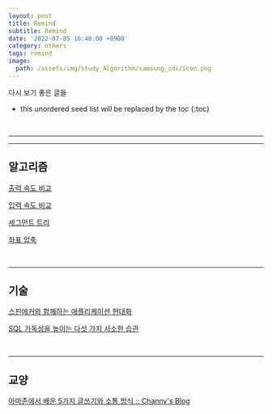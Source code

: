 ```yaml
---
layout: post
title: Remind
subtitle: Remind
date: '2022-07-05 16:40:00 +0900'
category: others
tags: remind
image:
  path: /assets/img/study_Algorithm/samsung_sds/icon.png
---
```


다시 보기 좋은 글들

<!--more-->

* this unordered seed list will be replaced by the toc
{:toc}

<br>
<hr/>
<hr/>

## 알고리즘

[출력 속도 비교](https://www.acmicpc.net/blog/view/57)

[입력 속도 비교](https://www.acmicpc.net/blog/view/56)

[세그먼트 트리](https://yabmoons.tistory.com/431)

[좌표 압축](https://mangu.tistory.com/90)

<br>
<hr>

## 기술

[스핀에커와 함께하는 애플리케이션 현대화](https://github.com/Young-ook/terraform-aws-spinnaker/blob/main/examples/aws-modernization-with-spinnaker/README.ko.md)

[SQL 가독성을 높이는 다섯 가지 사소한 습관](https://yozm.wishket.com/magazine/detail/1519/)

<br>
<hr>

## 교양

[아마존에서 배운 5가지 글쓰기와 소통 방식 :: Channy's Blog](http://channy.creation.net/blog/1620)




